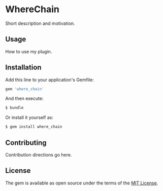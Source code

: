# WhereChain
Short description and motivation.

## Usage
How to use my plugin.

## Installation
Add this line to your application's Gemfile:

```ruby
gem 'where_chain'
```

And then execute:
```bash
$ bundle
```

Or install it yourself as:
```bash
$ gem install where_chain
```

## Contributing
Contribution directions go here.

## License
The gem is available as open source under the terms of the [MIT License](http://opensource.org/licenses/MIT).
